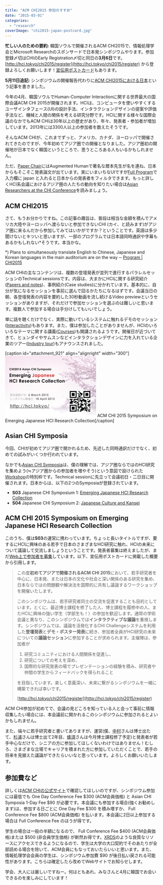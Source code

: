 ```yaml
---
title: "ACM CHI2015 参加のすすめ"
date: "2015-03-01"
categories: 
  - "research"
coverImage: "chi2015-japan-postcard.jpg"
---
```


**忙しい人のための要約:** 韓国ソウルで開催されるACM CHI2015で、情報処理学会とMicrosoft Researchのスポンサードで日本発シンポジウムやります。参加登録〆切はCHIのEarly Registration〆切と同日の**3月6日**です。 [http://hci.tokyo/chi2015/register](http://hci.tokyo/chi2015/register) から登録よろしくお願いします！[宣伝用ポストカード](http://junkato.jp/publications/chi2015-japan-postcard.pdf)もあります。

**5月11日追記:** シンポジウムの開催報告代わりに[ACM CHI2015における日本](http://junkato.jp/ja/blog/2015/05/03/acm-chi2015-japan/)という記事を書きました。

今年の4月、韓国ソウルでHuman-Computer Interactionに関する世界最大の国際会議ACM CHI 2015が開催されます。HCIは、コンピュータを使いやすくするユーザインタフェース(UI)の設計手法、インタラクションデザインの提案や評価手法など、機械と人間の関係を考える研究分野です。HCIに関する様々な国際会議のなかでもACM CHIは30年以上の歴史があり、年々、発表者・参加者が増加しています。2013年には3300人以上の参加者を数えたそうです。

そんなACM CHIが、これまでずっと、アメリカ、カナダ、ヨーロッパで開催されてきたのですが、今年初めてアジア圏での開催となりました。アジア圏初の開催地が日本でなく韓国というところで、思うところある人もいるかもしれません。

ただ、[Paper Chair](http://chi2015.acm.org/organizers/)にはAugmented Humanで著名な暦本先生が名を連ね、日本からもそこそこ発表論文が出ています。実にいまいちなUIですが[Full Program](http://chi2015.acm.org/program/full_schedule/)で入力欄に japan と入れると日本からの発表者をフィルタできます。もっと詳しくHCI系会議におけるアジア圏の人たちの動向を知りたい場合は[Asian Researchers at the CHI Conference](http://daisukesakamoto.jp/articles/Asian-Researchers-at-the-CHI-Conference/)を読みましょう。

## ACM CHI2015

さて、もうお分かりですね。この記事の趣旨は、普段は相当な金額を積んでアメリカ大陸やヨーロッパへ渡らないと参加できないCHI (カイ、と読みます)がアジア圏に来るんだから参加してみてはいかがですか？ということです。英語は多少聞けないとキツいと思いますが、一部のプログラムでは日本語同時通訳や字幕もあるかもしれない\*そうです。本当かな。

\*) Plans to simultaneously translate English to Chinese, Japanese and Korean languages in the main auditorium are on the way ─ [Program | CHI2015](http://chi2015.acm.org/program/)

ACM CHIの主なコンテンツは、複数の登壇発表が並列で進行するパラレルセッションのTechnical sessionsです。内容は、大まかにHCIに関する研究紹介([Papers and notes](http://chi2015.acm.org/program/papers-notes/))、事例紹介(Case studies)に分かれています。基本的に、自分が気になるセッションを事前に選んで回るかたちになるはずです。会議当日の朝、各登壇発表の内容を要約した30秒動画を流し続けるVideo previewというセッションがありますが、それだけで参加セッションを選ぶのは難しいと思います。複数人で参加する場合は手分けしてもいいでしょう。

単に話を聴くだけでなく、実際に動いているシステムに触れるデモのセッション([Interactivity](http://chi2015.acm.org/program/interactivity/))もあります。また、僕は参加したことがありませんが、HCIのいろいろなテーマに関する講義([Courses](http://chi2015.acm.org/program/courses/))も開講されるようです。開催日が近づいてきて、ヒュンダイやサムスンなどインタラクションデザインに力を入れている企業のツアー([Industry tour](https://chi2015seoul.wordpress.com/2015/02/28/industry-tour-courses-and-link-to-register/))もアナウンスされました。

\[caption id="attachment\_921" align="alignright" width="300"\][![](images/chi2015-japan-postcard-300x202.jpg)](http://hci.tokyo/) ACM CHI 2015 Symposium on Emerging Japanese HCI Research Collection\[/caption\]

## Asian CHI Symposia

今回、CHIが初めてアジア圏で開かれるため、先述した同時通訳だけでなく、初めての試みがいくつか行われています。

なかでも[Asian CHI Symposia](http://chi2015.acm.org/program/asianchisymposia/)は、僕の理解では、アジア圏ならではのHCI研究を集めよう(≒アジア圏からの参加者を増やそう)という意図で設けられた[Workshop](http://chi2015.acm.org/program/workshops/)の特別枠です。Technical sessionに先立って会議初日・二日目に開催されます。日本からは、以下の2つのSymposiaが登録されています。

- **S03** Japanese CHI Symposium 1: [Emerging Japanese HCI Research Collection](http://hci.tokyo/)
- **S04** Japanese CHI Symposium 2: [Japanese Culture and Kansei](http://user-engineering.net/SIGCHI2015/)

## ACM CHI 2015 Symposium on Emerging Japanese HCI Research Collection

このうち、僕は**S03**の運営に携わっています。ちょっと長いタイトルですが、要するにHCIに興味のある若手で日本のさまざまなHCI研究に触れ、HCIの未来について議論して交流しましょうということです。発表者募集は終えましたが、まだ[Web上で参加者を募集](http://hci.tokyo/chi2015/register)しています。以下、宣伝用ポストカードに掲載した概要から引用します。

> この度**初めてアジアで開催されるACM CHI 2015**において、若手研究者を中心に、日本発、または日本の文化や社会と深い関係のある研究を集め、日本ならではの問題観や解決法を国際的に共有し議論するワークショップを開催いたします。
> 
> このシンポジウムは、若手研究者同士の交流を促進することも目的としています。とくに、最近博士課程を修了した人、博士課程を履修中の人、またHCIに興味の強い学生（学部生も！）の参加を歓迎します。通常の学術会議と異なり、このシンポジウムでは**インタラクティブな議論**を重視します。シンポジウムでは、議論を活発化するCHI Challengeシステムを利用した**登壇発表**と**デモ・ポスター発表**に続き、参加者全員がHCI研究の未来についての**議論セッション**に参加することが求められます。主催陣は、参加者が
> 
> 1. 研究コミュニティにおける人間関係を促進し、
> 2. 研究についての考えを深め、
> 3. 国際的な研究発表の場でプレゼンテーションの経験を積み、研究者や仲間の学生からフィードバックを得られること
> 
> を目指しています。楽しく意義深い、未来に繋がるシンポジウムを一緒に構築できれば幸いです。
> 
> [http://hci.tokyo/chi2015/register](http://hci.tokyo/chi2015/register)

ACM CHI参加が初めてで、会議の見どころを知っている人と会って事前に情報収集したい場合には、本会議前に開かれるこのシンポジウムに参加されるとよいかもしれません。

また、端々に若手研究者と書いてありますが、運営(僕、[中村](http://www.apapababy.com/)さんは博士出たて、[杉浦](http://yutasugiura.com/)さんは博士出て2年目、[蜂須](http://kaji-lab.jp/en/index.php?people/hachisu)さんは今月博士課程修了予定)と発表者が若手中心なだけで、シニアの方に参加してほしくないわけではありません！むしろ、さまざまな立場でキャリアを積まれた方に参加していただくことで、若手の将来を見据えた議論ができたらいいなと思っています。よろしくお願いいたします。

## 参加費など

詳しくは[ACM CHIの公式サイト](https://www.regonline.com/Register/Checkin.aspx?EventID=1601543)で確認してほしいのですが、シンポジウム参加には最低でも One Day Conference Fee $300 (ACM会員価格) と Asian CHI Symposia 1-Day Fee $90 が必要です。本会議にも参加する場合(強くお勧めします)は、参加する日ごとに One Day Fee $300 を積み増すか、 Full Conference Fee $800 (ACM会員価格) を払います。本会議に2日以上参加する場合は Full Conference Fee のほうが得です。

学生の場合は一般の半額になるので、 Full Conference Fee $400 (ACM会員価格)または $500 (非会員学生価格) が断然お得です。[XRDS](http://xrds.acm.org/)のような良質なリソースにアクセスできるようになるので、学生は大学の大口契約でそのあたりが全部読める場合を除いて、ACM会員にもなっておいたらいいと思います。また、情報処理学会会員の学生は、シンポジウム参加費 $90 が後日払い戻される可能性があります。こちらは確定したら改めてWebサイトでお知らせします。

学会、大人には厳しいですねー。何はともあれ、みなさんと4月に韓国でお会いできるのを楽しみにしています！
